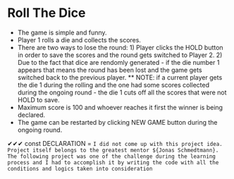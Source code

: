 # Roll The Dice

- The game is simple and funny.
- Player 1 rolls a die and collects the scores.
- There are two ways to lose the round: 1) Player clicks the HOLD button in order to save the scores and the round gets switched to Player 2. 2) Due to the fact that dice are rendomly generated - if the die number 1 appears that means the round has been lost and the game gets switched back to the previous player.
  \*\* NOTE: if a current player gets the die 1 during the rolling and the one had some scores collected during the ongoing round - the die 1 cuts off all the scores that were not HOLD to save.
- Maximum score is 100 and whoever reaches it first the winner is being declared.
- The game can be restarted by clicking NEW GAME button during the ongoing round.

✔✔✔
const DECLARATION = `I did not come up with this project idea. Project itself belongs to the greatest mentor ${Jonas Schmedtmann}. The following project was one of the challenge during the learning process and I had to accomplish it by writing the code with all the conditions and logics taken into consideration`
